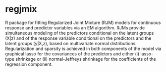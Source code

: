 # regjmix
R package for fitting Regularized Joint Mixture (RJM) models for continuous response and predictor variables via an EM algorithm. RJMs provide simultaneous modeling of the predictors conditional on the latent groups (X|z) and of the response variable conditional on the predictors and the latent groups (y|X,z), based on multivariate normal distributions. Regularization and sparsity is achieved in both components of the model via graphical lasso for the covariances of the predictors and either (i) lasso-type shrinkage or (ii) normal-Jeffreys shrinkage for the coefficients of the regression component.
